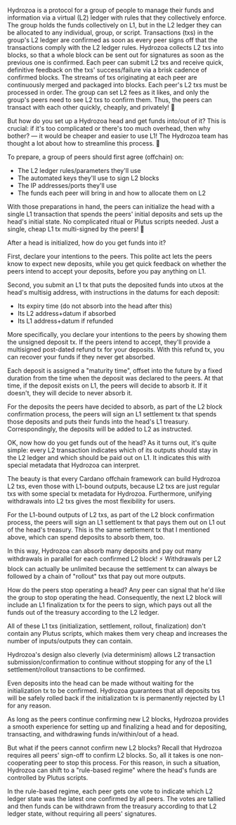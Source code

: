 Hydrozoa is a protocol for a group of people to manage their funds and information via a virtual (L2) ledger with rules that they collectively enforce.
The group holds the funds collectively on L1, but in the L2 ledger they can be allocated to any individual, group, or script.
Transactions (txs) in the group's L2 ledger are confirmed as soon as every peer signs off that the transactions comply with the L2 ledger rules.
Hydrozoa collects L2 txs into blocks, so that a whole block can be sent out for signatures as soon as the previous one is confirmed.
Each peer can submit L2 txs and receive quick, definitive feedback on the txs' success/failure via a brisk cadence of confirmed blocks.
The streams of txs originating at each peer are continuously merged and packaged into blocks. Each peer's L2 txs must be processed in order.
The group can set L2 fees as it likes, and only the group's peers need to see L2 txs to confirm them.
Thus, the peers can transact with each other quickly, cheaply, and privately! 🚀

But how do you set up a Hydrozoa head and get funds into/out of it?
This is crucial: if it's too complicated or there's too much overhead, then why bother? — it would be cheaper and easier to use L1!
The Hydrozoa team has thought a lot about how to streamline this process. 🧠

To prepare, a group of peers should first agree (offchain) on:
- The L2 ledger rules/parameters they'll use
- The automated keys they'll use to sign L2 blocks
- The IP addresses/ports they'll use
- The funds each peer will bring in and how to allocate them on L2
  
With those preparations in hand, the peers can initialize the head with a single L1 transaction that spends the peers' 
initial deposits and sets up the head's initial state.
No complicated ritual or Plutus scripts needed. Just a single, cheap L1 tx multi-signed by the peers! 💸

After a head is initialized, how do you get funds into it?

First, declare your intentions to the peers. This polite act lets the peers know to expect new deposits, 
while you get quick feedback on whether the peers intend to accept your deposits, before you pay anything on L1.

Second, you submit an L1 tx that puts the deposited funds into utxos at the head's multisig address, 
with instructions in the datums for each deposit:
- Its expiry time (do not absorb into the head after this)
- Its L2 address+datum if absorbed
- Its L1 address+datum if refunded

More specifically, you declare your intentions to the peers by showing them the unsigned deposit tx.
If the peers intend to accept, they'll provide a multisigned post-dated refund tx for your deposits.
With this refund tx, you can recover your funds if they never get absorbed.

Each deposit is assigned a "maturity time", offset into the future by a fixed duration from the time 
when the deposit was declared to the peers. At that time, if the deposit exists on L1, the peers will decide to absorb it. 
If it doesn't, they will decide to never absorb it.

For the deposits the peers have decided to absorb, as part of the L2 block confirmation process, 
the peers will sign an L1 settlement tx that spends those deposits and puts their funds into the head's L1 treasury.
Correspondingly, the deposits will be added to L2 as instructed.

OK, now how do you get funds out of the head?
As it turns out, it's quite simple: every L2 transaction indicates which of its outputs should stay in the L2 ledger 
and which should be paid out on L1. It indicates this with special metadata that Hydrozoa can interpret.

The beauty is that every Cardano offchain framework can build Hydrozoa L2 txs, even those with L1-bound outputs, 
because L2 txs are just regular txs with some special tx metadata for Hydrozoa.
Furthermore, unifying withdrawals into L2 txs gives the most flexibility for users.

For the L1-bound outputs of L2 txs, as part of the L2 block confirmation process, the peers will sign an L1 settlement tx 
that pays them out on L1 out of the head's treasury. This is the same settlement tx that I mentioned above, 
which can spend deposits to absorb them, too.

In this way, Hydrozoa can absorb many deposits and pay out many withdrawals in parallel for each confirmed L2 block! ⚡
Withdrawals per L2 block can actually be unlimited because the settlement tx can always be followed by 
a chain of "rollout" txs that pay out more outputs.

How do the peers stop operating a head? Any peer can signal that he'd like the group to stop operating the head. 
Consequently, the next L2 block will include an L1 finalization tx for the peers to sign, 
which pays out all the funds out of the treasury according to the L2 ledger.

All of these L1 txs (initialization, settlement, rollout, finalization) don't contain any Plutus scripts,
which makes them very cheap and increases the number of inputs/outputs they can contain.

Hydrozoa's design also cleverly (via determinism) allows L2 transaction submission/confirmation to continue 
without stopping for any of the L1 settlement/rollout transactions to be confirmed.

Even deposits into the head can be made without waiting for the initialization tx to be confirmed.
Hydrozoa guarantees that all deposits txs will be safely rolled back 
if the initialization tx is permanently rejected by L1 for any reason.

As long as the peers continue confirming new L2 blocks, Hydrozoa provides a smooth experience for setting up and 
finalizing a head and for depositing, transacting, and withdrawing funds in/within/out of a head.

But what if the peers cannot confirm new L2 blocks?
Recall that Hydrozoa requires all peers' sign-off to confirm L2 blocks. 
So, all it takes is one non-cooperating peer to stop this process.
For this reason, in such a situation, Hydrozoa can shift to a "rule-based regime" 
where the head's funds are controlled by Plutus scripts.

In the rule-based regime, each peer gets one vote to indicate which L2 ledger state was the latest one confirmed by all peers.
The votes are tallied and then funds can be withdrawn from the treasury according to that L2 ledger state, 
without requiring all peers' signatures.
